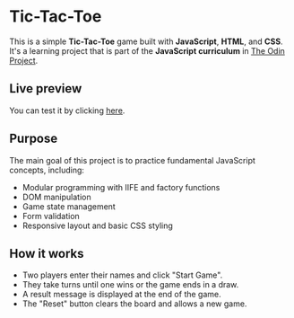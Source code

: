 # Tic-Tac-Toe

This is a simple **Tic-Tac-Toe** game built with **JavaScript**, **HTML**, and **CSS**. It's a learning project that is part of the **JavaScript curriculum** in [The Odin Project](https://www.theodinproject.com/).

## Live preview

You can test it by clicking [here](https://antaresviii.github.io/tictactoe/).

## Purpose

The main goal of this project is to practice fundamental JavaScript concepts, including:

- Modular programming with IIFE and factory functions
- DOM manipulation
- Game state management
- Form validation
- Responsive layout and basic CSS styling

## How it works

- Two players enter their names and click "Start Game".
- They take turns until one wins or the game ends in a draw.
- A result message is displayed at the end of the game.
- The "Reset" button clears the board and allows a new game.